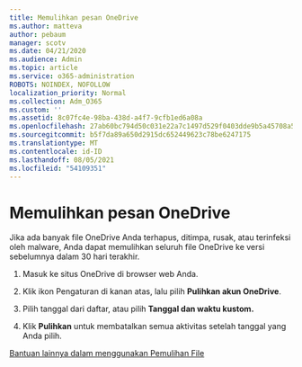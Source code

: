 ```yaml
---
title: Memulihkan pesan OneDrive
ms.author: matteva
author: pebaum
manager: scotv
ms.date: 04/21/2020
ms.audience: Admin
ms.topic: article
ms.service: o365-administration
ROBOTS: NOINDEX, NOFOLLOW
localization_priority: Normal
ms.collection: Adm_O365
ms.custom: ''
ms.assetid: 8c07fc4e-98ba-438d-a4f7-9cfb1ed6a08a
ms.openlocfilehash: 27ab60bc794d50c031e22a7c1497d529f0403dde9b5a45708a54495117c1939f
ms.sourcegitcommit: b5f7da89a650d2915dc652449623c78be6247175
ms.translationtype: MT
ms.contentlocale: id-ID
ms.lasthandoff: 08/05/2021
ms.locfileid: "54109351"
---
```

# <a name="restore-your-onedrive"></a>Memulihkan pesan OneDrive

Jika ada banyak file OneDrive Anda terhapus, ditimpa, rusak, atau terinfeksi oleh malware, Anda dapat memulihkan seluruh file OneDrive ke versi sebelumnya dalam 30 hari terakhir.
  
1. Masuk ke situs OneDrive di browser web Anda.
    
2. Klik ikon Pengaturan di kanan atas, lalu pilih **Pulihkan akun OneDrive**.
    
3. Pilih tanggal dari daftar, atau pilih **Tanggal dan waktu kustom.**
    
4. Klik **Pulihkan** untuk membatalkan semua aktivitas setelah tanggal yang Anda pilih. 
    
[Bantuan lainnya dalam menggunakan Pemulihan File](https://go.microsoft.com/fwlink/?linkid=872874)
  

